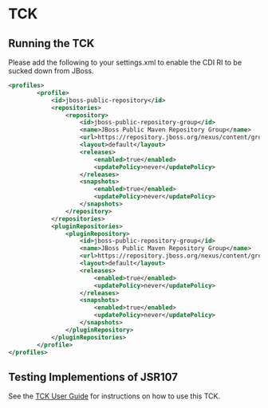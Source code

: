 # TCK

Running the TCK
---------------

Please add the following to your settings.xml to enable the CDI RI to be sucked down from JBoss.

```xml
<profiles>
        <profile>
            <id>jboss-public-repository</id>
            <repositories>
                <repository>
                    <id>jboss-public-repository-group</id>
                    <name>JBoss Public Maven Repository Group</name>
                    <url>https://repository.jboss.org/nexus/content/groups/public-jboss/</url>
                    <layout>default</layout>
                    <releases>
                        <enabled>true</enabled>
                        <updatePolicy>never</updatePolicy>
                    </releases>
                    <snapshots>
                        <enabled>true</enabled>
                        <updatePolicy>never</updatePolicy>
                    </snapshots>
                </repository>
            </repositories>
            <pluginRepositories>
                <pluginRepository>
                    <id>jboss-public-repository-group</id>
                    <name>JBoss Public Maven Repository Group</name>
                    <url>https://repository.jboss.org/nexus/content/groups/public-jboss/</url>
                    <layout>default</layout>
                    <releases>
                        <enabled>true</enabled>
                        <updatePolicy>never</updatePolicy>
                    </releases>
                    <snapshots>
                        <enabled>true</enabled>
                        <updatePolicy>never</updatePolicy>
                    </snapshots>
                </pluginRepository>
            </pluginRepositories>
        </profile>
</profiles>
```

Testing Implementions of JSR107
-------------------------------

See the [TCK User Guide](https://docs.google.com/document/d/1w3Ugj_oEqjMlhpCkGQOZkd9iPf955ZWHAVdZzEwYYdU/edit?usp=sharing)
for instructions on how to use this TCK.
